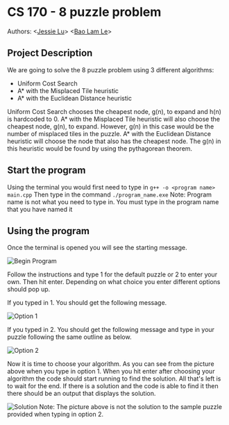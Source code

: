 
# CS 170 - 8 puzzle problem
Authors: \<[Jessie Lu](https://github.com/Jess-say)\> \<[Bao Lam Le](https://github.com/kazekito)\> 

## Project Description
We are going to solve the 8 puzzle problem using 3 different algorithms:
  * Uniform Cost Search
  * A* with the Misplaced Tile heuristic
  * A* with the Euclidean Distance heuristic
  
Uniform Cost Search chooses the cheapest node, g(n), to expand and h(n) is hardcoded to 0. 
A* with the Misplaced Tile heuristic will also choose the cheapest node, g(n), to expand. However, g(n) in this case would be the number of misplaced tiles in the puzzle. 
A* with the Euclidean Distance heuristic will choose the node that also has the cheapest node. The g(n) in this heuristic would be found by using the pythagorean theorem.

## Start the program
Using the terminal you would first need to type in `g++ -o <program name> main.cpp`
Then type in the command `./program_name.exe`
Note: Program name is not what you need to type in. You must type in the program name that you have named it

## Using the program
Once the terminal is opened you will see the starting message. 

![Begin Program](https://cdn.discordapp.com/attachments/830297455660236814/839440512103481385/unknown.png)

Follow the instructions and type 1 for the default puzzle or 2 to enter your own. Then hit enter. Depending on what choice you enter different options should pop up.

If you typed in 1. You should get the following message.

![Option 1](https://cdn.discordapp.com/attachments/830297455660236814/839442308268949564/unknown.png)

If you typed in 2. You should get the following message and type in your puzzle following the same outline as below.

![Option 2](https://cdn.discordapp.com/attachments/830297455660236814/839443671015620610/unknown.png)

Now it is time to choose your algorithm. As you can see from the picture above when you type in option 1. When you hit enter after choosing your algorithm the code should start running to find the solution. All that's left is to wait for the end. If there is a solution and the code is able to find it then there should be an output that displays the solution. 

![Solution](https://cdn.discordapp.com/attachments/830297455660236814/839445874932842546/unknown.png)
Note: The picture above is not the solution to the sample puzzle provided when typing in option 2. 
